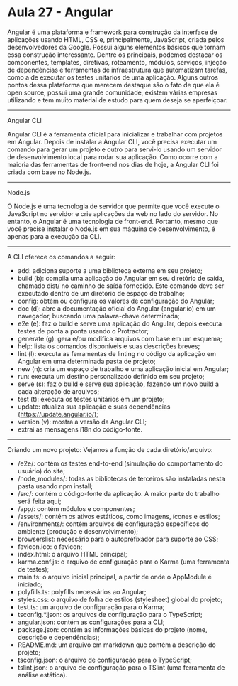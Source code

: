 # Aula 27 - Angular

Angular é uma plataforma e framework para construção da interface de aplicações usando HTML, CSS e, principalmente, JavaScript, criada pelos desenvolvedores da Google. Possui alguns elementos básicos que tornam essa construção interessante. Dentre os principais, podemos destacar os componentes, templates, diretivas, roteamento, módulos, serviços, injeção de dependências e ferramentas de infraestrutura que automatizam tarefas, como a de executar os testes unitários de uma aplicação. Alguns outros pontos dessa plataforma que merecem destaque são o fato de que ela é open source, possui uma grande comunidade, existem várias empresas utilizando e tem muito material de estudo para quem deseja se aperfeiçoar.

-----------------------------------------------------------------------------------------------------------------------------------------

Angular CLI

Angular CLI é a ferramenta oficial para inicializar e trabalhar com projetos em Angular. Depois de instalar a Angular CLI, você precisa executar um comando para gerar um projeto e outro para servi-lo usando um servidor de desenvolvimento local para rodar sua aplicação. Como ocorre com a maioria das ferramentas de front-end nos dias de hoje, a Angular CLI foi criada com base no Node.js.

-----------------------------------------------------------------------------------------------------------------------------------------

Node.js

O Node.js é uma tecnologia de servidor que permite que você execute o JavaScript no servidor e crie aplicações da web no lado do servidor. No entanto, o Angular é uma tecnologia de front-end. Portanto, mesmo que você precise instalar o Node.js em sua máquina de 
desenvolvimento, é apenas para a execução da CLI.

-----------------------------------------------------------------------------------------------------------------------------------------

A CLI oferece os comandos a seguir:

- add: adiciona suporte a uma biblioteca externa em seu projeto;
- build (b): compila uma aplicação do Angular em seu diretório de saída, chamado dist/ no caminho de saída fornecido. Este comando deve ser executado dentro de um diretório de espaço de trabalho;
- config: obtém ou configura os valores de configuração do Angular;
- doc (d): abre a documentação oficial do Angular (angular.io) em um navegador, buscando uma palavra-chave determinada;
- e2e (e): faz o build e serve uma aplicação do Angular, depois executa testes de ponta a ponta usando o Protractor;
- generate (g): gera e/ou modifica arquivos com base em um esquema;
- help: lista os comandos disponíveis e suas descrições breves;
- lint (l): executa as ferramentas de linting no código da aplicação em Angular em uma determinada pasta de projeto;
- new (n): cria um espaço de trabalho e uma aplicação inicial em Angular;
- run: executa um destino personalizado definido em seu projeto;
- serve (s): faz o build e serve sua aplicação, fazendo um novo build a cada alteração de arquivos;
- test (t): executa os testes unitários em um projeto;
- update: atualiza sua aplicação e suas dependências (https://update.angular.io/);
- version (v): mostra a versão da Angular CLI;
- extrai as mensagens i18n do código-fonte.

-----------------------------------------------------------------------------------------------------------------------------------------

Criando um novo projeto:
Vejamos a função de cada diretório/arquivo:

- /e2e/: contém os testes end-to-end (simulação do comportamento do usuário) do site;
- /node_modules/: todas as bibliotecas de terceiros são instaladas nesta pasta usando npm install;
- /src/: contém o código-fonte da aplicação. A maior parte do trabalho será feita aqui;
- /app/: contém módulos e componentes;
- /assets/: contém os ativos estáticos, como imagens, ícones e estilos;
- /environments/: contém arquivos de configuração específicos do ambiente (produção e desenvolvimento);
- browserslist: necessário para o autoprefixador para suporte ao CSS;
- favicon.ico: o favicon;
- index.html: o arquivo HTML principal;
- karma.conf.js: o arquivo de configuração para o Karma (uma ferramenta de testes);
- main.ts: o arquivo inicial principal, a partir de onde o AppModule é iniciado;
- polyfills.ts: polyfills necessários ao Angular;
- styles.css: o arquivo de folha de estilos (stylesheet) global do projeto;
- test.ts: um arquivo de configuração para o Karma;
- tsconfig.*.json: os arquivos de configuração para o TypeScript;
- angular.json: contém as configurações para a CLI;
- package.json: contém as informações básicas do projeto (nome, descrição e dependências);
- README.md: um arquivo em markdown que contém a descrição do projeto;
- tsconfig.json: o arquivo de configuração para o TypeScript;
- tslint.json: o arquivo de configuração para o TSlint (uma ferramenta de análise estática).
